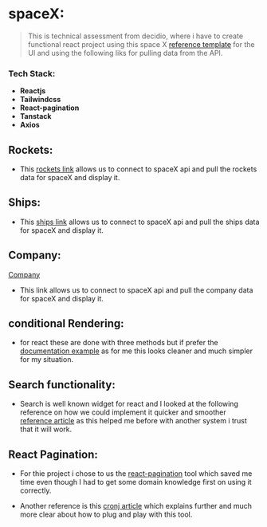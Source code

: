 # spaceX:
> This is technical assessment from decidio, where i have to create functional react project using this space X [reference template](https://www.figma.com/file/KJfeYB8W7VTWCpEj9ar9gY/Spacex?node-id=0%3A1) for the UI and using the following liks for pulling data from the API.

### Tech Stack:
- **Reactjs**
- **Tailwindcss**
- **React-pagination**
- **Tanstack**
- **Axios**

## Rockets:

- This [rockets link](https://api.spacexdata.com/v4/rockets) allows us to connect to spaceX api and pull the rockets data for spaceX and display it.

## Ships:

- This [ships link](https://api.spacexdata.com/v4/ships) allows us to connect to spaceX api and pull the ships data for spaceX and display it.

## Company:
[Company](https://github.com/r-spacex/SpaceX-API/blob/master/docs/company/v4/all.md)
- This link allows us to connect to spaceX api and pull the company data for spaceX and display it.
## conditional Rendering:
- for react these are done with three methods but if prefer the [documentation example](https://reactjs.org/docs/conditional-rendering.html) as for me this looks cleaner and much simpler for my situation.

## Search functionality:

- Search is well known widget for react and I looked at the following reference on how we could implement it quicker and smoother [reference article](https://www.kindacode.com/article/how-to-create-a-filter-search-list-in-react/) as this helped me before with another system i trust that it will work.

## React Pagination:

- For thie project i chose to us the [react-pagination](https://openbase.com/js/react-paginate) tool which saved me time even though I had to get some domain knowledge first on using it correctly.

- Another reference is this [cronj article](https://www.cronj.com/blog/reactjs-pagination/) which explains further and much more clear about how to plug and play with this tool.